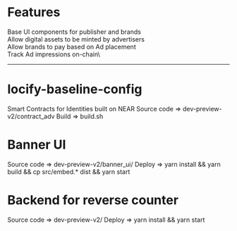 # Features

Base UI components for publisher and brands\
Allow digital assets to be minted by advertisers\
Allow brands to pay based on Ad placement\
Track Ad impressions on-chain\

---

# locify-baseline-config
Smart Contracts for Identities built on NEAR 
Source code => dev-preview-v2/contract_adv 
Build => build.sh

# Banner UI
Source code => dev-preview-v2/banner_ui/
Deploy => yarn install && yarn build && cp src/embed.* dist && yarn start

# Backend for reverse counter
Source code => dev-preview-v2/
Deploy => yarn install && yarn start
